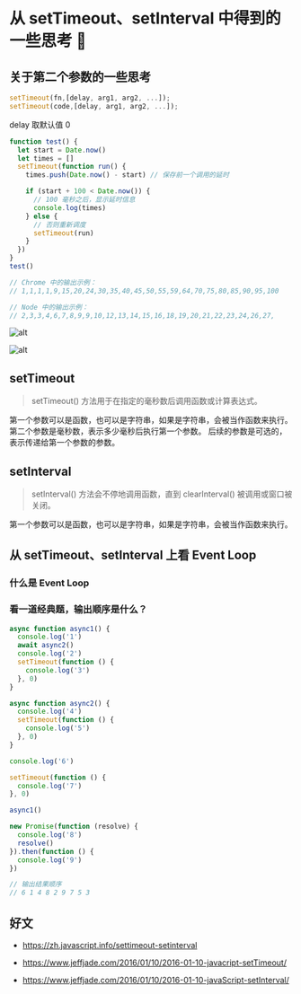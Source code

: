 # 从 setTimeout、setInterval 中得到的一些思考 🤔

## 关于第二个参数的一些思考

```javascript
setTimeout(fn,[delay, arg1, arg2, ...]);
setTimeout(code,[delay, arg1, arg2, ...]);
```

delay 取默认值 0

```typescript
function test() {
  let start = Date.now()
  let times = []
  setTimeout(function run() {
    times.push(Date.now() - start) // 保存前一个调用的延时

    if (start + 100 < Date.now()) {
      // 100 毫秒之后，显示延时信息
      console.log(times)
    } else {
      // 否则重新调度
      setTimeout(run)
    }
  })
}
test()

// Chrome 中的输出示例：
// 1,1,1,1,9,15,20,24,30,35,40,45,50,55,59,64,70,75,80,85,90,95,100

// Node 中的输出示例：
// 2,3,3,4,6,7,8,9,9,10,12,13,14,15,16,18,19,20,21,22,23,24,26,27,
```

![alt](https://assets.fedtop.com/picbed/202301222323794.png)

![alt](https://assets.fedtop.com/picbed/202301222325697.png)

## setTimeout

> setTimeout() 方法用于在指定的毫秒数后调用函数或计算表达式。

第一个参数可以是函数，也可以是字符串，如果是字符串，会被当作函数来执行。 第二个参数是毫秒数，表示多少毫秒后执行第一个参数。 后续的参数是可选的，表示传递给第一个参数的参数。

## setInterval

> setInterval() 方法会不停地调用函数，直到 clearInterval() 被调用或窗口被关闭。

第一个参数可以是函数，也可以是字符串，如果是字符串，会被当作函数来执行。

## 从 setTimeout、setInterval 上看 Event Loop

### 什么是 Event Loop

### 看一道经典题，输出顺序是什么？

```typescript
async function async1() {
  console.log('1')
  await async2()
  console.log('2')
  setTimeout(function () {
    console.log('3')
  }, 0)
}

async function async2() {
  console.log('4')
  setTimeout(function () {
    console.log('5')
  }, 0)
}

console.log('6')

setTimeout(function () {
  console.log('7')
}, 0)

async1()

new Promise(function (resolve) {
  console.log('8')
  resolve()
}).then(function () {
  console.log('9')
})

// 输出结果顺序
// 6 1 4 8 2 9 7 5 3
```

## 好文

- https://zh.javascript.info/settimeout-setinterval

- https://www.jeffjade.com/2016/01/10/2016-01-10-javacript-setTimeout/
- https://www.jeffjade.com/2016/01/10/2016-01-10-javaScript-setInterval/
